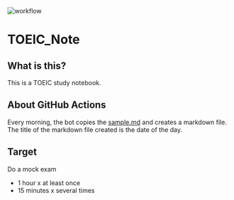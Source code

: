 ![workflow](https://github.com/Ishizuka427/English_Study/actions/workflows/blank.yml/badge.svg)

# TOEIC_Note

## What is this?
This is a TOEIC study notebook.

## About GitHub Actions
Every morning, the bot copies the [sample.md](https://github.com/Ishizuka427/TOEIC_Note/blob/main/Note/sample.md) and creates a markdown file.  
The title of the markdown file created is the date of the day.  

## Target
Do a mock exam
- 1 hour x at least once
- 15 minutes x several times
